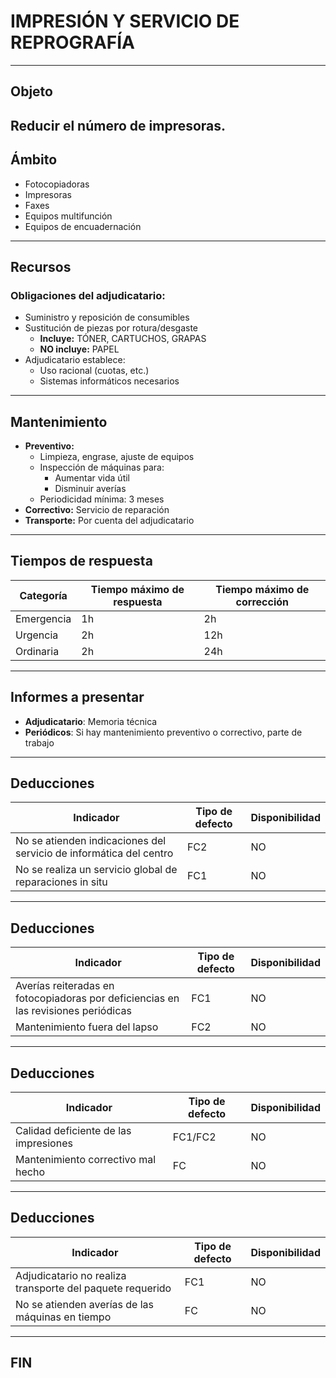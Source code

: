 # **IMPRESIÓN Y SERVICIO DE REPROGRAFÍA**
---
## **Objeto**
Reducir el número de impresoras.
---
## **Ámbito**
- Fotocopiadoras
- Impresoras
- Faxes
- Equipos multifunción
- Equipos de encuadernación
---
## **Recursos**
### Obligaciones del adjudicatario:
- Suministro y reposición de consumibles
- Sustitución de piezas por rotura/desgaste
  - **Incluye:** TÓNER, CARTUCHOS, GRAPAS
  - **NO incluye:** PAPEL
- Adjudicatario establece:
  - Uso racional (cuotas, etc.)
  - Sistemas informáticos necesarios
---
  ## **Mantenimiento**
- **Preventivo:**
    - Limpieza, engrase, ajuste de equipos
    - Inspección de máquinas para:
      - Aumentar vida útil
      - Disminuir averías
    - Periodicidad mínima: 3 meses
- **Correctivo:** Servicio de reparación
- **Transporte:** Por cuenta del adjudicatario
---
## **Tiempos de respuesta**
| Categoría | Tiempo máximo de respuesta | Tiempo máximo de corrección |
|-|-|-|
| Emergencia | 1h | 2h |
| Urgencia | 2h | 12h |
| Ordinaria  | 2h | 24h |
---
## **Informes a presentar**
- **Adjudicatario**: Memoria técnica
- **Periódicos**: Si hay mantenimiento preventivo o correctivo, parte de trabajo
---
## **Deducciones**
| Indicador | Tipo de defecto | Disponibilidad |
|-|-|-|
| No se atienden indicaciones del servicio de informática del centro | FC2 | NO |
| No se realiza un servicio global de reparaciones in situ | FC1 | NO |
---
## **Deducciones**
| Indicador | Tipo de defecto | Disponibilidad |
|-|-|-|
| Averías reiteradas en fotocopiadoras por deficiencias en las revisiones periódicas | FC1 | NO |
| Mantenimiento fuera del lapso | FC2 | NO |
---
## **Deducciones**
| Indicador | Tipo de defecto | Disponibilidad |
|-|-|-|
| Calidad deficiente de las impresiones | FC1/FC2 | NO |
| Mantenimiento correctivo mal hecho | FC | NO |
---
## **Deducciones**
| Indicador | Tipo de defecto | Disponibilidad |
|-|-|-|
| Adjudicatario no realiza transporte del paquete requerido | FC1 | NO |
| No se atienden averías de las máquinas en tiempo | FC | NO |
---
## **FIN**